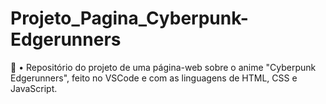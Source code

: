 # Projeto_Pagina_Cyberpunk-Edgerunners
🤖 •  Repositório do projeto de uma página-web sobre o anime "Cyberpunk Edgerunners", feito no VSCode e com as linguagens de HTML, CSS e JavaScript.
